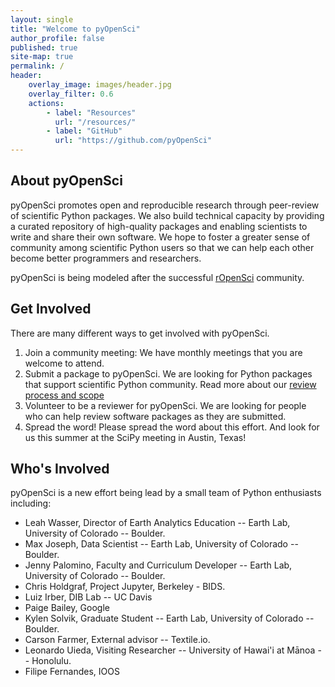 ```yaml
---
layout: single
title: "Welcome to pyOpenSci"
author_profile: false
published: true
site-map: true
permalink: /
header:
    overlay_image: images/header.jpg
    overlay_filter: 0.6
    actions:
        - label: "Resources"
          url: "/resources/"
        - label: "GitHub"
          url: "https://github.com/pyOpenSci"
---
```


## About pyOpenSci

pyOpenSci promotes open and reproducible research through peer-review of
scientific Python packages. We also build technical capacity by providing a
curated repository of high-quality packages and enabling scientists to write
and share their own software. We hope to foster a greater sense of community
among scientific Python users so that we can help each other become better
programmers and researchers.

pyOpenSci is being modeled after the successful [rOpenSci](https://ropensci.org/) community.  

## Get Involved

There are many different ways to get involved with pyOpenSci.

1. Join a community meeting: We have monthly meetings that you are welcome to attend.
2. Submit a package to pyOpenSci. We are looking for Python packages that support scientific Python community. Read more about our [review process and scope](https://www.pyopensci.org/dev_guide/peer_review/aims_scope.html)
3. Volunteer to be a reviewer for pyOpenSci. We are looking for people who can help review software packages as they are submitted.
4. Spread the word! Please spread the word about this effort. And look for us this summer at the SciPy meeting in Austin, Texas!

## Who's Involved

pyOpenSci is a new effort being lead by a small team of Python enthusiasts including:

* Leah Wasser, Director of Earth Analytics Education -- Earth Lab, University of Colorado -- Boulder.
* Max Joseph, Data Scientist -- Earth Lab, University of Colorado -- Boulder.
* Jenny Palomino, Faculty and Curriculum Developer -- Earth Lab, University of Colorado -- Boulder.
* Chris Holdgraf, Project Jupyter, Berkeley - BIDS.
* Luiz Irber, DIB Lab -- UC Davis
* Paige Bailey, Google
* Kylen Solvik, Graduate Student -- Earth Lab, University of Colorado -- Boulder.
* Carson Farmer, External advisor -- Textile.io.
* Leonardo Uieda, Visiting Researcher -- University of Hawai'i at Mānoa -- Honolulu.
* Filipe Fernandes, IOOS
